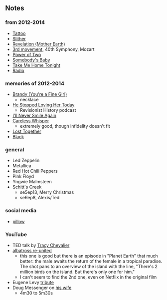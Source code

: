
## Notes

### from 2012-2014

* [Tattoo](https://en.wikipedia.org/wiki/Tattoo_(Van_Halen_song))
* [Slither](https://en.wikipedia.org/wiki/Slither_(song))
* [Revelation (Mother Earth)](https://en.wikipedia.org/wiki/Blizzard_of_Ozz)
* [3rd movement](https://en.wikipedia.org/wiki/Symphony_No._40_(Mozart)#Music), 40th Symphony, Mozart
* [Power of Two](https://genius.com/Indigo-girls-power-of-two-lyrics)
* [Somebody's Baby](https://en.wikipedia.org/wiki/Somebody%27s_Baby)
* [Take Me Home Tonight](https://en.wikipedia.org/wiki/Take_Me_Home_Tonight_(song))
* [Radio](https://www.youtube.com/watch?v=CIgummW6Utk)

### memories of 2012-2014 

* [Brandy (You're a Fine Girl)](https://en.wikipedia.org/wiki/Brandy_(You%27re_a_Fine_Girl))
    * necklace
* [He Stopped Loving Her Today](https://en.wikipedia.org/wiki/He_Stopped_Loving_Her_Today)
    * Revisionist History podcast
* [I'll Never Smile Again](https://en.wikipedia.org/wiki/I%27ll_Never_Smile_Again)
* [Careless Whisper](https://en.wikipedia.org/wiki/Careless_Whisper)
    * extremely good, though infidelity doesn't fit
* [Lost Together](https://en.wikipedia.org/wiki/Lost_Together_(Blue_Rodeo_album))
* [Black](https://en.wikipedia.org/wiki/Black_(Pearl_Jam_song))

### general

* Led Zeppelin
* Metallica
* Red Hot Chili Peppers
* Pink Floyd
* Yngwie Malmsteen 
* Schitt's Creek
    - se5ep13, Merry Christmas  
    - se6ep8, Alexis/Ted

### social media

* [pillow](https://twitter.com/TheMancUK/status/1252235035379265538)

### YouTube

* TED talk by [Tracy Chevalier](https://www.youtube.com/watch?v=nCg2NcGYu34)
* [albatross re-united](https://www.youtube.com/watch?v=JXk6gIDX4Dk)
    - this one is good but there is an episode in "Planet Earth" that much better: the male awaits the return of the female in a tropical paradise. The shot pans to an overview of the island with the line, "There's 2 million birds on the island. But there's only one for him."
    - I can't seem to find the 2nd one, even on Netflix in the original film
* Eugene Levy [tribute](https://www.youtube.com/watch?v=DysVIh-vzQw)
* Doug Messenger on [his wife](https://www.youtube.com/watch?v=_Zpn1ZOYP08)
    - 4m30 to 5m30s



